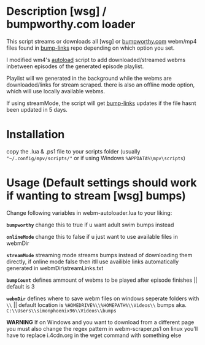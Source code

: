 #  Description [wsg] / bumpworthy.com loader
This script streams or downloads all [wsg] or [bumpworthy.com](bumpworthy.com) webm/mp4 files found in  [bump-links](https://github.com/SimonPhoenix96/random/tree/main/bump-links) repo depending on which option you set.

I modified wm4's [autoload](https://github.com/mpv-player/mpv/blob/master/TOOLS/lua/autoload.lua) script to add downloaded/streamed webms inbetween episodes of  the generated episode playlist.

Playlist will we generated in the background while the webms are downloaded/links for stream scraped. there is also an offline mode option, which will use locally available webms.

If using streamMode, the script will get [bump-links](https://github.com/SimonPhoenix96/random/tree/main/bump-links) updates if the file hasnt been updated in 5 days.

# Installation
copy the .lua & .ps1 file to your scripts folder (usually `"~/.config/mpv/scripts/"` or if using Windows `%APPDATA%\mpv\scripts`)

# Usage (Default settings should work if wanting to stream [wsg] bumps)

Change following variables in webm-autoloader.lua to your liking:

**`bumpworthy`** 
change this to true if u want adult swim bumps instead

**`onlineMode`** 
change this to false if u just want to use available files in webmDir

**`streamMode`** 
streaming mode streams bumps instead of downloading them directly, if online mode false then itll use availible links automatically generated in webmDir\streamLinks.txt

**`bumpCount`** 
defines ammount of webms to be played after episode finishes || default is 3

**`webmDir`** 
defines where to save webm files on windows seperate folders with `\\` || default location is `%HOMEDRIVE%\\%HOMEPATH%\\Videos\\` bumps aka. `C:\\Users\\simonphoenix96\\Videos\\bumps`

**WARNING** 
If on Windows and you want to download from a different page you must also change the regex pattern in webm-scraper.ps1 on linux you'll have to replace i.4cdn.org in the wget command with something else 
